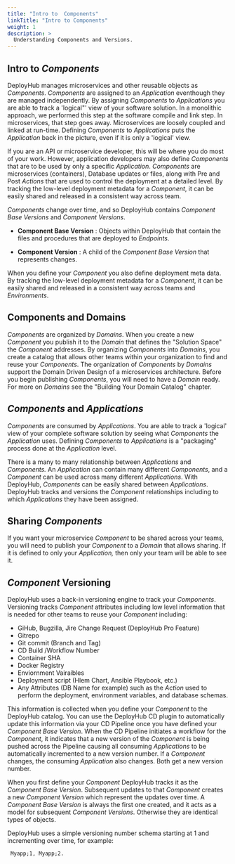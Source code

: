 ```yaml
---
title: "Intro to  Components"
linkTitle: "Intro to Components"
weight: 1
description: >
  Understanding Components and Versions.
---
```


## Intro to _Components_
DeployHub manages microservices and other reusable objects as _Components_.  _Components_ are assigned to an _Application_ eventhough they are managed independently.  By assigning _Components_ to _Applications_ you are able to track a 'logical"' view of your software solution.  In a monolithic approach, we performed this step at the software compile and link step. In microservices, that step goes away. Microservices are loosely coupled and linked at run-time. Defining _Components_ to _Applications_ puts the _Application_ back in the picture, even if it is only a 'logical' view.

If you are an API or microservice developer, this will be where you do most of your work. However, application developers may also define _Components_ that are to be used by only a specific _Application_. _Components_ are microservices (containers), Database updates or files, along with Pre and Post _Actions_ that are used to control the deployment at a detailed level. By tracking the low-level deployment metadata for a _Component_, it can be easily shared and released in a consistent way across team.

_Components_ change over time, and so DeployHub contains _Component Base Versions_ and _Component Versions_.

- **Component Base Version** : Objects within DeployHub that contain the files and procedures that are deployed to _Endpoints_.

- **Component Version** : A child of the _Component Base Version_ that represents changes.

When you define your _Component_ you also define deployment meta data. By tracking the low-level deployment metadata for a _Component_, it can be easily shared and released in a consistent way across teams and _Environments_.

## Components and Domains
_Components_ are organized by _Domains_. When you create a new _Component_ you publish it to the _Domain_ that defines the "Solution Space" the _Component_ addresses.  By organizing _Components_ into _Domains_, you create a catalog that allows other teams within your organization to find and reuse your _Components_. The organization of _Components_ by _Domains_ support the Domain Driven Design of a microservices architecture. Before you begin publishing _Components_, you will need to have a _Domain_ ready.  For more on _Domains_ see the "Building Your Domain Catalog" chapter. 


## _Components_ and _Applications_

_Components_ are consumed by _Applications_. You are able to track a 'logical' view of your complete software solution by seeing what _Components_ the _Application_ uses.  Defining _Components_ to _Applications_ is a "packaging" process done at the _Application_ level. 



There is a many to many relationship between _Applications_ and _Components._ An _Application_ can contain many different _Components_, and a _Component_ can be used across many different _Applications_. With DeployHub, _Components_ can be easily shared between _Applications_. DeployHub tracks and versions the _Component_ relationships including to which _Applications_ they have been assigned.

## Sharing _Components_

If you want your microservice _Component_ to be shared across your teams, you will need to publish your _Component_ to a _Domain_ that allows sharing. If it is defined to only your _Application,_ then only your team will be able to see it.

## _Component_ Versioning

DeployHub uses a back-in versioning engine to track your _Components_. Versioning tracks _Component_ attributes including low level information that is needed for other teams to reuse your _Component_ including:
- GiHub, Bugzilla, Jire Change Request (DeployHub Pro Feature)
- Gitrepo
- Git commit (Branch and Tag)
- CD Build /Workflow Number
- Container SHA
- Docker Registry
- Enviornment Vairaibles
- Deployment script (Hlem Chart, Ansible Playbook, etc.)
- Any Attributes (DB Name for example) such as the _Action_ used to perform the deployment, environment variables, and database schemas.

This information is collected when you define your _Component_ to the DeployHub catalog. You can use the DeployHub CD plugin to automatically update this information via your CD Pipeline once you have defined your _Component Base Version_. When the CD Pipeline initiates a workflow for the _Component_, it indicates that a new version of the _Component_ is being pushed across the Pipeline causing all consuming _Applications_ to be automatically incremented to a new version number.  If a _Component_ changes, the consuming _Application_ also changes.  Both get a new version number. 

When you first define your _Component_ DeployHub tracks it as the _Component Base Version_. Subsequent updates to that _Component_ creates a new _Component Version_ which represent the updates over time. A _Component Base Version_ is always the first one created, and it acts as a model for subsequent _Component Versions_. Otherwise they are identical types of objects.

DeployHub uses a simple versioning number schema starting at 1 and incrementing over time, for example:
```
 Myapp;1, Myapp;2.
```